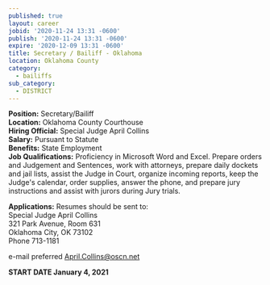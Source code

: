 ```yaml
---
published: true
layout: career
jobid: '2020-11-24 13:31 -0600'
publish: '2020-11-24 13:31 -0600'
expire: '2020-12-09 13:31 -0600'
title: Secretary / Bailiff - Oklahoma
location: Oklahoma County
category:
  - bailiffs
sub_category:
  - DISTRICT
---
```

**Position:** Secretary/Bailiff  
**Location:** Oklahoma County Courthouse  
**Hiring Official:** Special Judge April Collins  
**Salary:** Pursuant to Statute  
**Benefits:** State Employment  
**Job Qualifications:** Proficiency in Microsoft Word and Excel. Prepare orders and Judgement and Sentences, work with attorneys, prepare daily dockets and jail lists, assist the Judge in Court, organize incoming reports, keep the Judge's calendar, order supplies, answer the phone, and prepare jury instructions and assist with jurors during Jury trials.

**Applications:** Resumes should be sent to:  
Special Judge April Collins  
321 Park Avenue, Room 631  
Oklahoma City, OK  73102  
Phone 713-1181
 
e-mail preferred [April.Collins@oscn.net](mailto:April.Collins@oscn.net)

**START DATE January 4, 2021**
